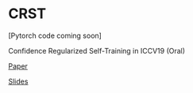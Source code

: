 # CRST
[Pytorch code coming soon]

Confidence Regularized Self-Training in ICCV19 (Oral)

[Paper](https://arxiv.org/abs/1908.09822) 

[Slides](https://yzou2.github.io/pdf/CRST_slides.pdf)
